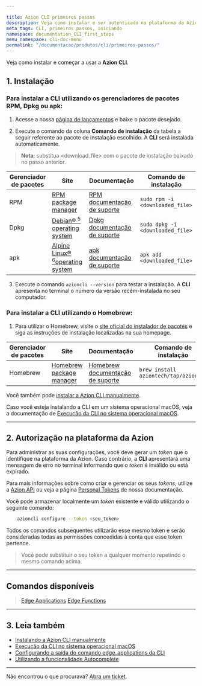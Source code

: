 ```yaml
---

title: Azion CLI primeiros passos
description: Veja como instalar e ser autenticado na plataforma da Azion utilizando a CLI.
meta_tags: CLI, primeiros passos, iniciando
namespace: documentation_CLI_first_steps
menu_namespace: cli-doc-menu
permalink: "/documentacao/produtos/cli/primeiros-passos/"
---
```


Veja como instalar e começar a usar a **Azion CLI**.

## 1. Instalação 

### Para instalar a CLI utilizando os gerenciadores de pacotes RPM, Dpkg ou apk:

1. Acesse a nossa [página de lançamentos](https://github.com/aziontech/azion-cli/releases) e baixe o pacote desejado.

2. Execute o comando da coluna **Comando de instalação** da tabela a seguir referente ao pacote de instalação escolhido. A **CLI** será instalada automaticamente.

> **Nota**: substitua <download_file> com o pacote de instalação baixado no passo anterior.

| Gerenciador de pacotes | Site | Documentação | Comando de instalação | 
| --------------------- | ------------ | -------- | ----------- |
| RPM | [RPM package manager](https://rpm.org/index.html) | [RPM documentação de suporte](https://rpm.org/documentation.html) | `sudo rpm -i <downloaded_file>` |
| Dpkg | [Debian&reg; <sup>5</sup> operating system](https://www.debian.org/) | [Dpkg documentação de suporte](https://wiki.debian.org/Teams/Dpkg) | `sudo dpkg -i <downloaded_file>` |
| apk | [Alpine Linux&reg; <sup>6</sup>operating system](https://docs.alpinelinux.org/user-handbook/0.1a/Working/apk.html) | [apk documentação de suporte](https://docs.alpinelinux.org/user-handbook/0.1a/Working/apk.html) | `apk add <downloaded_file>` |

3. Execute o comando `azioncli --version` para testar a instalação. A **CLI** apresenta no terminal o número da versão recém-instalada no seu computador.

### Para instalar a CLI utilizando o Homebrew:

1. Para utilizar o Homebrew, visite o [site oficial do instalador de pacotes](https://brew.sh/) e siga as instruções de instalação localizadas na sua homepage.

| Gerenciador de pacotes | Site | Documentação | Comando de instalação | 
| --------------------- | ------------ | -------- | ----------- |
| Homebrew | [Homebrew package manager](https://brew.sh/) | [Homebrew documentação de suporte](https://docs.brew.sh/Manpage) | `brew install aziontech/tap/azioncli` |

Você também pode [instalar a Azion CLI manualmente](/pt-br/documentacao/produtos/guias/cli-instalando-manualmente/).

Caso você esteja instalando a CLI em um sistema operacional macOS, veja a documentação de [Execução da CLI no sistema operacional macOS](/pt-br/documentacao/produtos/guias/cli-executando-macos/).

---

## 2. Autorização na plataforma da Azion

Para administrar as suas configurações, você deve gerar um *token* que o identifique na plataforma da Azion. Caso contrário, a **CLI** apresentará uma mensagem de erro no terminal informando que o *token* é inválido ou está expirado.

Para mais informações sobre como criar e gerenciar os seus *tokens*, utilize a [Azion API](https://api.azion.com/#aab16606-2014-43d0-9b7a-dc564146a1ac) ou veja a página [Personal Tokens](/pt-br/documentacao/produtos/gestao-de-contas/personal-tokens/) de nossa documentação.

Você pode armazenar localmente um *token* existente e válido utilizando o seguinte comando:

```bash
    azioncli configure --token <seu_token>
```

Todos os comandos subsequentes utilizarão esse mesmo token e serão consideradas todas as permissões concedidas à conta que esse token pertence.

> Você pode substituir o seu token a qualquer momento repetindo o mesmo comando acima.

---

## Comandos disponíveis

> [Edge Applications](/pt-br/documentacao/produtos/cli/edge-applications/)
> [Edge Functions](/pt-br/documentacao/produtos/cli/edge-functions/)

---

## 3. Leia também

- [Instalando a Azion CLI manualmente](/pt-br/documentacao/produtos/guias/cli-instalando-manualmente/)
- [Execução da CLI no sistema operacional macOS](/pt-br/documentacao/produtos/guias/cli-executando-macos/)
- [Configurando a saída do comando edge_applications da CLI](/pt-br/documentacao/produtos/guias/cli-configuracao-saida/)
- [Utilizando a funcionalidade Autocomplete](/pt-br/documentacao/produtos/guias/cli-auto-complete/)

---

Não encontrou o que procurava? [Abra um ticket](https://tickets.azion.com/pt-BR/support/login/).
